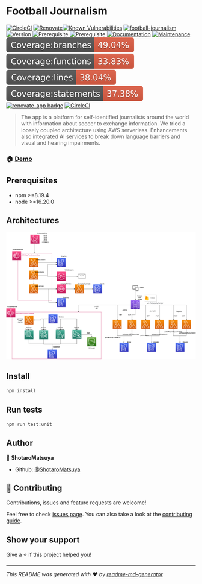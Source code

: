 # Football Journalism

[![CircleCI](https://dl.circleci.com/status-badge/img/gh/ShotaroMatsuya/football-journalism/tree/main.svg?style=svg)](https://dl.circleci.com/status-badge/redirect/gh/ShotaroMatsuya/football-journalism/tree/main) [![Renovate](https://img.shields.io/badge/renovate-enabled-brightgreen.svg)](https://renovatebot.com)[![Known Vulnerabilities](https://snyk.io/test/github/ShotaroMatsuya/football-journalism/badge.svg)](https://snyk.io/test/github/ShotaroMatsuya/football-journalism)  [![football-journalism](https://img.shields.io/endpoint?url=https://cloud.cypress.io/badge/detailed/uedm1r&style=plastic&logo=cypress)](https://cloud.cypress.io/projects/uedm1r/runs)
![Version](https://img.shields.io/badge/version-2.2.0-blue.svg?cacheSeconds=2592000)
![Prerequisite](https://img.shields.io/badge/npm-%3E%3D8.19.4-blue.svg)
![Prerequisite](https://img.shields.io/badge/node-%3E%3D16.20.0-blue.svg)
[![Documentation](https://img.shields.io/badge/documentation-yes-brightgreen.svg)](https://github.com/ShotaroMatsuya/football-journalism#readme)
[![Maintenance](https://img.shields.io/badge/Maintained%3F-yes-green.svg)](https://github.com/ShotaroMatsuya/football-journalism/graphs/commit-activity)  
![](./badges/badge-branches.svg) ![](./badges/badge-functions.svg) ![](./badges/badge-lines.svg) ![](./badges/badge-statements.svg) [![renovate-app badge][renovate-badge]][renovate-app] 
[![CircleCI](https://dl.circleci.com/insights-snapshot/gh/ShotaroMatsuya/football-journalism/main/build-and-deploy/badge.svg?window=90d)](https://app.circleci.com/insights/github/ShotaroMatsuya/football-journalism/workflows/build-and-deploy/overview?branch=main&reporting-window=last-90-days&insights-snapshot=true)
> The app is a platform for self-identified journalists around the world with information about soccer to exchange information.  We tried a loosely coupled architecture using AWS serverless.  Enhancements also integrated AI services to break down language barriers and visual and hearing impairments.

### 🏠 [Demo](https://vue-http-demo-fa7db.web.app/)

## Prerequisites

- npm >=8.19.4
- node >=16.20.0

## Architectures

![infrastructure](/fj_birdview.png)
## Install

```sh
npm install
```

## Run tests

```sh
npm run test:unit
```

## Author

👤 **ShotaroMatsuya**

* Github: [@ShotaroMatsuya](https://github.com/ShotaroMatsuya)

## 🤝 Contributing

Contributions, issues and feature requests are welcome!

Feel free to check [issues page](https://github.com/ShotaroMatsuya/football-journalism/issues). You can also take a look at the [contributing guide](https://github.com/ShotaroMatsuya/football-journalism/blob/master/CONTRIBUTING.md).

## Show your support

Give a ⭐️ if this project helped you!

[renovate-badge]: https://img.shields.io/badge/renovate-app-blue.svg
[renovate-app]: https://renovateapp.com/
***
_This README was generated with ❤️ by [readme-md-generator](https://github.com/kefranabg/readme-md-generator)_
